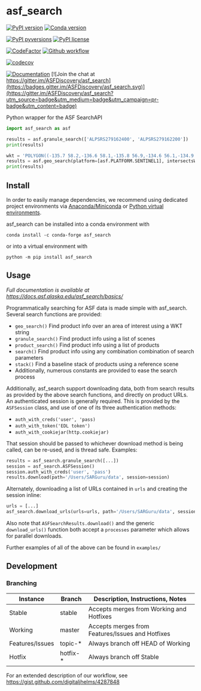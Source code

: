 # asf_search

[![PyPI version](https://img.shields.io/pypi/v/asf_search.svg)](https://pypi.python.org/pypi/asf_search/)
[![Conda version](https://img.shields.io/conda/vn/conda-forge/asf_search)](https://anaconda.org/conda-forge/asf_search)

[![PyPI pyversions](https://img.shields.io/pypi/pyversions/asf_search.svg)](https://pypi.python.org/pypi/asf_search/)
[![PyPI license](https://img.shields.io/pypi/l/asf_search.svg)](https://pypi.python.org/pypi/asf_search/)

[![CodeFactor](https://www.codefactor.io/repository/github/asfadmin/discovery-asf_search/badge)](https://www.codefactor.io/repository/github/asfadmin/discovery-asf_search)
[![Github workflow](https://github.com/asfadmin/asf_search/actions/workflows/run-pytest.yml/badge.svg)](https://github.com/asfadmin/Discovery-asf_search/actions/workflows/run-pytest.yml)

[![codecov](https://codecov.io/gh/SpicyGarlicAlbacoreRoll/Discovery-asf_search/branch/master/graph/badge.svg?token=PL89GU2RK0)](https://codecov.io/gh/SpicyGarlicAlbacoreRoll/Discovery-asf_search)

[![Documentation](https://img.shields.io/badge/docs-at_ASF-green)](https://docs.asf.alaska.edu/asf_search/basics/)
[![Join the chat at https://gitter.im/ASFDiscovery/asf_search](https://badges.gitter.im/ASFDiscovery/asf_search.svg)](https://gitter.im/ASFDiscovery/asf_search?utm_source=badge&utm_medium=badge&utm_campaign=pr-badge&utm_content=badge)


Python wrapper for the ASF SearchAPI

```python
import asf_search as asf

results = asf.granule_search(['ALPSRS279162400', 'ALPSRS279162200'])
print(results)

wkt = 'POLYGON((-135.7 58.2,-136.6 58.1,-135.8 56.9,-134.6 56.1,-134.9 58.0,-135.7 58.2))'
results = asf.geo_search(platform=[asf.PLATFORM.SENTINEL1], intersectsWith=wkt, maxResults=10)
print(results)
```

## Install

In order to easily manage dependencies, we recommend using dedicated project environments
via [Anaconda/Miniconda](https://docs.conda.io/projects/conda/en/latest/user-guide/install/index.html)
or [Python virtual environments](https://docs.python.org/3/tutorial/venv.html). 

asf_search can be installed into a conda environment with

```
conda install -c conda-forge asf_search
```

or into a virtual environment with

```
python -m pip install asf_search
```
## Usage

_Full documentation is available at https://docs.asf.alaska.edu/asf_search/basics/_

Programmatically searching for ASF data is made simple with asf_search. Several search functions are provided:
- `geo_search()` Find product info over an area of interest using a WKT string
- `granule_search()` Find product info using a list of scenes
- `product_search()` Find product info using a list of products
- `search()` Find product info using any combination combination of search parameters
- `stack()` Find a baseline stack of products using a reference scene
- Additionally, numerous constants are provided to ease the search process

Additionally, asf_search support downloading data, both from search results as provided by the above search functions, and directly on product URLs. An authenticated session is generally required. This is provided by the `ASFSession` class, and use of one of its three authentication methods:
- `auth_with_creds('user', 'pass)`
- `auth_with_token('EDL token')`
- `auth_with_cookiejar(http.cookiejar)`

That session should be passed to whichever download method is being called, can be re-used, and is thread safe. Examples:
```python
results = asf_search.granule_search([...])
session = asf_search.ASFSession()
session.auth_with_creds('user', 'pass')
results.download(path='/Users/SARGuru/data', session=session)
```
Alternately, downloading a list of URLs contained in `urls` and creating the session inline:
```python
urls = [...]
asf_search.download_urls(urls=urls, path='/Users/SARGuru/data', session=ASFSession().auth_with_token('EDL token'))
```

Also note that `ASFSearchResults.download()` and the generic `download_urls()` function both accept a `processes` parameter which allows for parallel downloads.

Further examples of all of the above can be found in `examples/`


## Development

### Branching

<table>
  <thead>
    <tr>
      <th>Instance</th>
      <th>Branch</th>
      <th>Description, Instructions, Notes</th>
    </tr>
  </thead>
  <tbody>
    <tr>
      <td>Stable</td>
      <td>stable</td>
      <td>Accepts merges from Working and Hotfixes</td>
    </tr>
    <tr>
      <td>Working</td>
      <td>master</td>
      <td>Accepts merges from Features/Issues and Hotfixes</td>
    </tr>
    <tr>
      <td>Features/Issues</td>
      <td>topic-*</td>
      <td>Always branch off HEAD of Working</td>
    </tr>
    <tr>
      <td>Hotfix</td>
      <td>hotfix-*</td>
      <td>Always branch off Stable</td>
    </tr>
  </tbody>
</table>

For an extended description of our workflow, see https://gist.github.com/digitaljhelms/4287848

